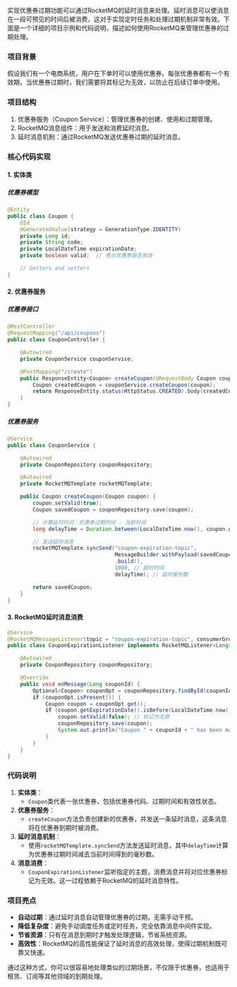 实现优惠券过期功能可以通过RocketMQ的延时消息来处理。延时消息可以使消息在一段可预见的时间后被消费，这对于实现定时任务和处理过期机制非常有效。下面是一个详细的项目示例和代码说明，描述如何使用RocketMQ来管理优惠券的过期处理。

### 项目背景
假设我们有一个电商系统，用户在下单时可以使用优惠券。每张优惠券都有一个有效期，当优惠券过期时，我们需要将其标记为无效，以防止在后续订单中使用。

### 项目结构
1. 优惠券服务（Coupon Service）：管理优惠券的创建、使用和过期管理。
2. RocketMQ消息组件：用于发送和消费延时消息。
3. 延时消息机制：通过RocketMQ发送优惠券过期的延时消息。

### 核心代码实现
#### 1. 实体类
##### 优惠券模型
```java
@Entity  
public class Coupon {  
    @Id  
    @GeneratedValue(strategy = GenerationType.IDENTITY)  
    private Long id;  
    private String code;  
    private LocalDateTime expirationDate;  
    private boolean valid;  // 表示优惠券是否有效  

    // Getters and setters  
}
```

#### 2. 优惠券服务
##### 优惠券接口
```java
@RestController  
@RequestMapping("/api/coupons")  
public class CouponController {  

    @Autowired  
    private CouponService couponService;  

    @PostMapping("/create")  
    public ResponseEntity<Coupon> createCoupon(@RequestBody Coupon coupon) {  
        Coupon createdCoupon = couponService.createCoupon(coupon);  
        return ResponseEntity.status(HttpStatus.CREATED).body(createdCoupon);  
    }  
}
```

##### 优惠券服务
```java
@Service  
public class CouponService {  

    @Autowired  
    private CouponRepository couponRepository;  

    @Autowired  
    private RocketMQTemplate rocketMQTemplate;  

    public Coupon createCoupon(Coupon coupon) {  
        coupon.setValid(true);  
        Coupon savedCoupon = couponRepository.save(coupon);  

        // 计算延时时间：优惠券过期时间 - 当前时间  
        long delayTime = Duration.between(LocalDateTime.now(), coupon.getExpirationDate()).toMillis();  

        // 发送延时消息  
        rocketMQTemplate.syncSend("coupon-expiration-topic",   
                                  MessageBuilder.withPayload(savedCoupon.getId())  
                                  .build(),   
                                  1000, // 超时时间  
                                  delayTime); // 延时毫秒数  

        return savedCoupon;  
    }  
}
```

#### 3. RocketMQ延时消息消费
```java
@Service  
@RocketMQMessageListener(topic = "coupon-expiration-topic", consumerGroup = "coupon-consumer-group")  
public class CouponExpirationListener implements RocketMQListener<Long> {  

    @Autowired  
    private CouponRepository couponRepository;  

    @Override  
    public void onMessage(Long couponId) {  
        Optional<Coupon> couponOpt = couponRepository.findById(couponId);  
        if (couponOpt.isPresent()) {  
            Coupon coupon = couponOpt.get();  
            if (coupon.getExpirationDate().isBefore(LocalDateTime.now())) {  
                coupon.setValid(false); // 标记为无效  
                couponRepository.save(coupon);  
                System.out.println("Coupon " + couponId + " has been marked as invalid.");  
            }  
        }  
    }  
}
```

### 代码说明
1. **实体类**：
    - `Coupon`类代表一张优惠券，包括优惠券代码、过期时间和有效性状态。
2. **优惠券服务**：
    - `createCoupon`方法负责创建新的优惠券，并发送一条延时消息，这条消息将在优惠券到期时被消费。
3. **延时消息机制**：
    - 使用`rocketMQTemplate.syncSend`方法发送延时消息，其中`delayTime`计算为优惠券过期时间减去当前时间得到的毫秒数。
4. **消息消费**：
    - `CouponExpirationListener`监听指定的主题，消费消息并将对应优惠券标记为无效。这一过程依赖于RocketMQ的延时消息特性。

### 项目亮点
+ **自动过期**：通过延时消息自动管理优惠券的过期，无需手动干预。
+ **降低复杂度**：避免手动调度任务或定时任务，完全依靠消息中间件实现。
+ **节省资源**：只有在消息到期时才触发处理逻辑，节省系统资源。
+ **高效性**：RocketMQ的高性能保证了延时消息的高效处理，使得过期机制既可靠又快速。

通过这种方式，你可以很容易地处理类似的过期场景，不仅限于优惠券，也适用于租赁、订阅等其他领域的到期处理。

